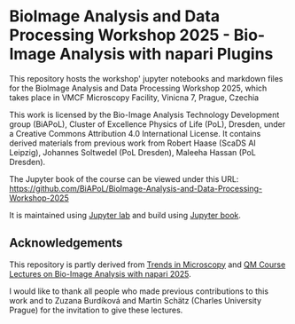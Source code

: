 # BioImage Analysis and Data Processing Workshop 2025 - Bio-Image Analysis with napari Plugins

This repository hosts the workshop' jupyter notebooks and markdown files for the BioImage Analysis and Data Processing Workshop 2025, which takes place in VMCF Microscopy Facility, Vinicna 7, Prague, Czechia

This work is licensed by the Bio-Image Analysis Technology Development group (BiAPoL), Cluster of Excellence Physics of Life (PoL), Dresden, under a Creative Commons Attribution 4.0 International License. It contains derived materials from previous work from Robert Haase (ScaDS AI Leipzig), Johannes Soltwedel (PoL Dresden), Maleeha Hassan (PoL Dresden).

The Jupyter book of the course can be viewed under this URL: https://github.com/BiAPoL/BioImage-Analysis-and-Data-Processing-Workshop-2025

It is maintained using [Jupyter lab](https://jupyter.org/) and build using [Jupyter book](https://jupyterbook.org/en/stable/intro.html).

## Acknowledgements

This repository is partly derived from [Trends in Microscopy](https://github.com/BiAPoL/TrendsInMicroscopy_2025) and [QM Course Lectures on Bio-Image Analysis with napari 2025](https://github.com/BiAPoL/QM_Course_Bio_Image_Analysis_with_napari_2025).

I would like to thank all people who made previous contributions to this work and to Zuzana Burdíková and Martin Schätz (Charles University Prague) for the invitation to give these lectures.
